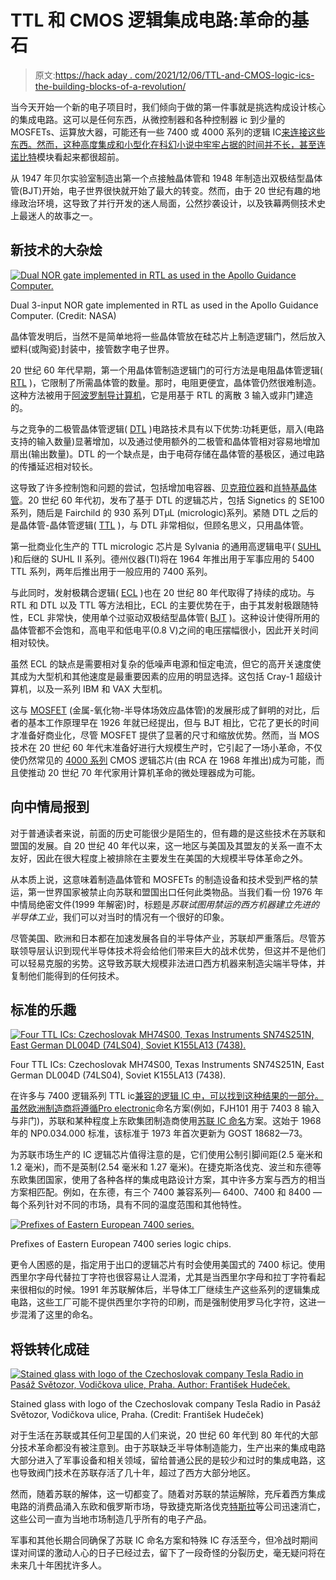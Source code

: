 # TTL 和 CMOS 逻辑集成电路:革命的基石

> 原文:[https://hack aday . com/2021/12/06/TTL-and-CMOS-logic-ics-the-building-blocks-of-a-revolution/](https://hackaday.com/2021/12/06/ttl-and-cmos-logic-ics-the-building-blocks-of-a-revolution/)

当今天开始一个新的电子项目时，我们倾向于做的第一件事就是挑选构成设计核心的集成电路。这可以是任何东西，从微控制器和各种控制器 ic 到少量的 MOSFETs、运算放大器，可能还有一些 7400 或 4000 系列的逻辑 IC[来连接这些东西。然而，这种高度集成和小型化在科幻小说中牢牢占据的时间并不长，甚至连](https://en.wikipedia.org/wiki/Logic_family)[诺比特](https://en.wikipedia.org/wiki/NORBIT)模块看起来都很超前。

从 1947 年贝尔实验室制造出第一个点接触晶体管和 1948 年制造出双极结型晶体管(BJT)开始，电子世界很快就开始了最大的转变。然而，由于 20 世纪有趣的地缘政治环境，这导致了并行开发的迷人局面，公然抄袭设计，以及铁幕两侧技术史上最迷人的故事之一。

## 新技术的大杂烩

[![Dual NOR gate implemented in RTL as used in the Apollo Guidance Computer.](../Images/2e77c174f8217b06f0a88ec45d0c87df.png)](https://hackaday.com/wp-content/uploads/2021/11/dual_rtl_nor_gate_apollog_guidance_computer.jpg)

Dual 3-input NOR gate implemented in RTL as used in the Apollo Guidance Computer. (Credit: NASA)

晶体管发明后，当然不是简单地将一些晶体管放在硅芯片上制造逻辑门，然后放入塑料(或陶瓷)封装中，接管数字电子世界。

20 世纪 60 年代早期，第一个用晶体管制造逻辑门的可行方法是电阻晶体管逻辑( [RTL](https://en.wikipedia.org/wiki/Resistor%E2%80%93transistor_logic) )，它限制了所需晶体管的数量。那时，电阻更便宜，晶体管仍然很难制造。这种方法被用于[阿波罗制导计算机](https://en.wikipedia.org/wiki/Apollo_Guidance_Computer)，它是用基于 RTL 的离散 3 输入或非门建造的。

与之竞争的二极管晶体管逻辑( [DTL](https://en.wikipedia.org/wiki/Diode%E2%80%93transistor_logic) )电路技术具有以下优势:功耗更低，扇入(电路支持的输入数量)显著增加，以及通过使用额外的二极管和晶体管相对容易地增加扇出(输出数量)。DTL 的一个缺点是，由于电荷存储在晶体管的基极区，通过电路的传播延迟相对较长。

这导致了许多控制饱和问题的尝试，包括增加电容器、[贝克箝位器](https://en.wikipedia.org/wiki/Baker_clamp)和[肖特基晶体管](https://en.wikipedia.org/wiki/Schottky_transistor)。20 世纪 60 年代初，发布了基于 DTL 的逻辑芯片，包括 Signetics 的 SE100 系列，随后是 Fairchild 的 930 系列 DTμL (micrologic)系列。紧随 DTL 之后的是晶体管-晶体管逻辑( [TTL](https://en.wikipedia.org/wiki/Transistor%E2%80%93transistor_logic) )，与 DTL 非常相似，但顾名思义，只用晶体管。

第一批商业化生产的 TTL micrologic 芯片是 Sylvania 的通用高逻辑电平( [SUHL](https://archive.org/details/bitsavers_sylvaniadaiaUniversalHighLevelLogicMay66_3459527/page/n15/mode/2up) )和后继的 SUHL II 系列。德州仪器(TI)将在 1964 年推出用于军事应用的 5400 TTL 系列，两年后推出用于一般应用的 7400 系列。

与此同时，发射极耦合逻辑( [ECL](https://en.wikipedia.org/wiki/Emitter-coupled_logic) )也在 20 世纪 80 年代取得了持续的成功。与 RTL 和 DTL 以及 TTL 等方法相比，ECL 的主要优势在于，由于其发射极跟随特性，ECL 非常快，使用单个过驱动双极结型晶体管( [BJT](https://en.wikipedia.org/wiki/Bipolar_junction_transistor) )。这种设计使得所用的晶体管都不会饱和，高电平和低电平(0.8 V)之间的电压摆幅很小，因此开关时间相对较快。

虽然 ECL 的缺点是需要相对复杂的低噪声电源和恒定电流，但它的高开关速度使其成为大型机和其他速度是最重要因素的应用的明显选择。这包括 Cray-1 超级计算机，以及一系列 IBM 和 VAX 大型机。

这与 [MOSFET](https://en.wikipedia.org/wiki/MOSFET) (金属-氧化物-半导体场效应晶体管)的发展形成了鲜明的对比，后者的基本工作原理早在 1926 年就已经提出，但与 BJT 相比，它花了更长的时间才准备好商业化，尽管 MOSFET 提供了显著的尺寸和缩放优势。然而，当 MOS 技术在 20 世纪 60 年代末准备好进行大规模生产时，它引起了一场小革命，不仅使仍然常见的 [4000 系列](https://en.wikipedia.org/wiki/4000-series_integrated_circuits) CMOS 逻辑芯片(由 RCA 在 1968 年推出)成为可能，而且使推动 20 世纪 70 年代家用计算机革命的微处理器成为可能。

## 向中情局报到

对于普通读者来说，前面的历史可能很少是陌生的，但有趣的是这些技术在苏联和盟国的发展。自 20 世纪 40 年代以来，这一地区与美国及其盟友的关系一直不太友好，因此在很大程度上被排除在主要发生在美国的大规模半导体革命之外。

从本质上说，这意味着制造晶体管和 MOSFETs 的制造设备和技术受到严格的禁运，第一世界国家被禁止向苏联和盟国出口任何此类物品。当我们看一份 1976 年中情局绝密文件(1999 年解密)时，标题是*苏联试图用禁运的西方机器建立先进的半导体工业*，我们可以对当时的情况有一个很好的印象。

尽管美国、欧洲和日本都在加速发展各自的半导体产业，苏联却严重落后。尽管苏联领导层认识到现代半导体技术将会给他们带来巨大的战术优势，但这并不是他们可以轻易克服的劣势。这导致苏联大规模非法进口西方机器来制造尖端半导体，并复制他们能得到的任何技术。

## 标准的乐趣

[![Four TTL ICs: Czechoslovak MH74S00, Texas Instruments SN74S251N, East German DL004D (74LS04), Soviet K155LA13 (7438).](../Images/5b61a53e3771b76e7c0026ff6e24edae.png)](https://hackaday.com/wp-content/uploads/2021/11/Electronic_component_ttl.jpg)

Four TTL ICs: Czechoslovak MH74S00, Texas Instruments SN74S251N, East German DL004D (74LS04), Soviet K155LA13 (7438).

在许多与 7400 逻辑系列 TTL ic[兼容的逻辑 IC 中，可以找到这种结果的一部分。虽然欧洲制造商将遵循](https://en.wikipedia.org/wiki/7400-series_integrated_circuits#Second_sources_from_Europe_and_Eastern_Bloc)[Pro electronic](https://en.wikipedia.org/wiki/Pro_Electron)命名方案(例如，FJH101 用于 7403 8 输入与非门)，苏联和某种程度上东欧集团制造商使用[苏联 IC 命名](https://en.wikipedia.org/wiki/Soviet_integrated_circuit_designation)方案。这始于 1968 年的 NP0.034.000 标准，该标准于 1973 年首次更新为 GOST 18682—73。

为苏联市场生产的 IC 逻辑芯片值得注意的是，它们使用公制引脚间距(2.5 毫米和 1.2 毫米)，而不是英制(2.54 毫米和 1.27 毫米)。在捷克斯洛伐克、波兰和东德等东欧集团国家，使用了各种各样的集成电路设计方案，其中许多方案与西方的相当方案相匹配。例如，在东德，有三个 7400 兼容系列— 6400、7400 和 8400 —每个系列针对不同的市场，具有不同的温度范围和其他特性。

[![Prefixes of Eastern European 7400 series.](../Images/d6a0b1369e01b57210d4b57a063142ab.png)](https://hackaday.com/wp-content/uploads/2021/11/wikipedia_eastern_european_7400-logic_prefixes.png)

Prefixes of Eastern European 7400 series logic chips.

更令人困惑的是，指定用于出口的逻辑芯片有时会使用美国式的 7400 标记。使用西里尔字母代替拉丁字符也很容易让人混淆，尤其是当西里尔字母和拉丁字符看起来很相似的时候。1991 年苏联解体后，半导体工厂继续生产这些系列的逻辑集成电路，这些工厂可能不提供西里尔字符的印刷，而是强制使用罗马化字符，这进一步混淆了这里的命名。

## 将铁转化成硅

[![Stained glass with logo of the Czechoslovak company Tesla Radio in Pasáž Světozor, Vodičkova ulice, Praha. Author: František Hudeček.](../Images/0d3460b6a67832191a35aa7a5a6adf2c.png)](https://hackaday.com/wp-content/uploads/2021/11/Tesla_Radio_vitrage.jpg)

Stained glass with logo of the Czechoslovak company Tesla Radio in Pasáž Světozor, Vodičkova ulice, Praha. (Credit: František Hudeček)

对于生活在苏联或其任何卫星国的人们来说，20 世纪 60 年代到 80 年代的大部分技术革命都没有被注意到。由于苏联缺乏半导体制造能力，生产出来的集成电路大部分进入了军事设备和相关领域，留给普通公民的是较少和过时的集成电路，这也导致阀门技术在苏联存活了几十年，超过了西方大部分地区。

然而，随着苏联的解体，这一切都变了。随着对苏联的禁运解除，充斥着西方集成电路的消费品涌入东欧和俄罗斯市场，导致捷克斯洛伐克[特斯拉](https://en.wikipedia.org/wiki/Tesla_(Czechoslovak_company))等公司迅速消亡，这些公司一直为当地市场制造几乎所有的电子产品。

军事和其他长期合同确保了苏联 IC 命名方案和特殊 IC 存活至今，但冷战时期间谍对间谍的激动人心的日子已经过去，留下了一段奇怪的分裂历史，毫无疑问将在未来几十年困扰许多人。
